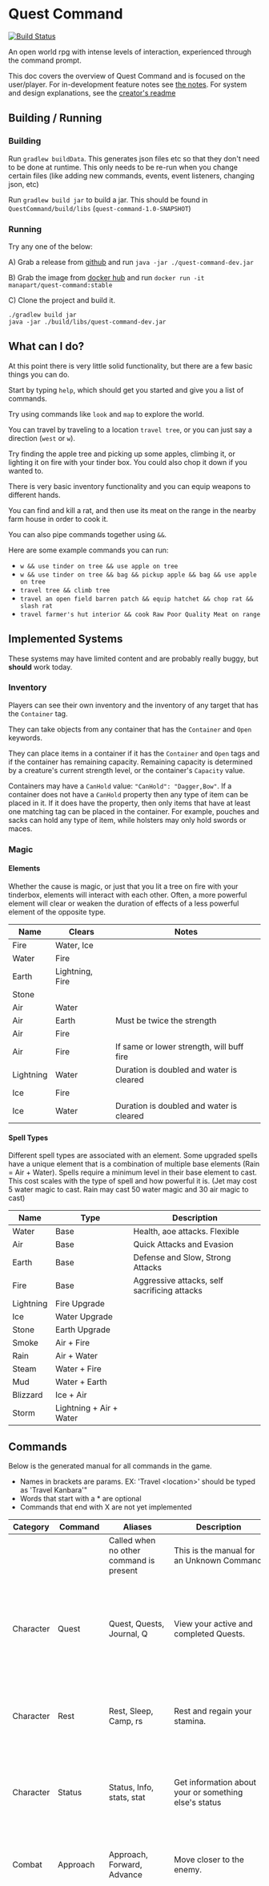 # Quest Command

[![Build Status](https://travis-ci.org/ManApart/QuestCommand.svg?branch=master)](https://travis-ci.org/ManApart/QuestCommand)

An open world rpg with intense levels of interaction, experienced through the command prompt.

This doc covers the overview of Quest Command and is focused on the user/player.
For in-development feature notes see [the notes](./notes.md). For system and design explanations, see the [creator's readme](./design_doc.md)

## Building / Running

### Building

Run `gradlew buildData`. This generates json files etc so that they don't need to be done at runtime. This only needs to be re-run when you change certain files (like adding new commands, events, event listeners, changing json, etc)

Run `gradlew build jar` to build a jar. This should be found in `QuestCommand/build/libs` (`quest-command-1.0-SNAPSHOT`)


### Running
Try any one of the below: 

A) Grab a release from [github](https://github.com/ManApart/QuestCommand/releases) and run `java -jar ./quest-command-dev.jar`

B) Grab the image from [docker hub](https://hub.docker.com/repository/docker/manapart/quest-command) and run `docker run -it manapart/quest-command:stable`

C) Clone the project and build it.
```
./gradlew build jar
java -jar ./build/libs/quest-command-dev.jar
```

## What can I do?

At this point there is very little solid functionality, but there are a few basic things you can do.

Start by typing `help`, which should get you started and give you a list of commands.

Try using commands like `look` and `map` to explore the world.

You can travel by traveling to a location `travel tree`, or you can just say a direction (`west` or `w`).

Try finding the apple tree and picking up some apples, climbing it, or lighting it on fire with your tinder box. You could also chop it down if you wanted to.

There is very basic inventory functionality and you can equip weapons to different hands.

You can find and kill a rat, and then use its meat on the range in the nearby farm house in order to cook it.

You can also pipe commands together using `&&`.

Here are some example commands you can run:
- `w && use tinder on tree && use apple on tree`
- `w && use tinder on tree && bag && pickup apple && bag && use apple on tree`
- `travel tree && climb tree`
- `travel an open field barren patch && equip hatchet && chop rat && slash rat`
- `travel farmer's hut interior && cook Raw Poor Quality Meat on range`


## Implemented Systems

These systems may have limited content and are probably really buggy, but __should__ work today.

### Inventory

Players can see their own inventory and the inventory of any target that has the `Container` tag.

They can take objects from any container that has the `Container` and `Open` keywords.

They can place items in a container if it has the `Container` and `Open` tags and if the container has remaining capacity. Remaining capacity is determined by a creature's current strength level, or the container's `Capacity` value.

Containers may have a `CanHold` value: `"CanHold": "Dagger,Bow"`. If a container does not have a `CanHold` property then any type of item can be placed in it. If it does have the property, then only items that have at least one matching tag can be placed in the container. For example, pouches and sacks can hold any type of item, while holsters may only hold swords or maces.


### Magic

#### Elements
Whether the cause is magic, or just that you lit a tree on fire with your tinderbox, elements will interact with each other. Often, a more powerful element will clear or weaken the duration of effects of a less powerful element of the opposite type.

Name | Clears | Notes
--- | --- | ---
Fire | Water, Ice
Water  | Fire
Earth | Lightning, Fire
Stone |
Air | Water
Air | Earth | Must be twice the strength
Air | Fire |
Air | Fire | If same or lower strength, will buff fire
Lightning | Water | Duration is doubled and water is cleared
Ice | Fire 
Ice | Water | Duration is doubled and water is cleared

#### Spell Types
Different spell types are associated with an element. Some upgraded spells have a unique element that is a combination of multiple base elements (Rain = Air + Water). Spells require a minimum level in their base element to cast. This cost scales with the type of spell and how powerful it is. (Jet may cost 5 water magic to cast. Rain may cast 50 water magic and 30 air magic to cast)

Name | Type | Description  
--- | --- | ---
Water | Base | Health, aoe attacks. Flexible
Air | Base | Quick Attacks and Evasion
Earth | Base | Defense and Slow, Strong Attacks
Fire | Base | Aggressive attacks, self sacrificing attacks
Lightning | Fire Upgrade |
Ice | Water Upgrade |
Stone | Earth Upgrade
Smoke | Air + Fire |
Rain | Air + Water 
Steam | Water + Fire
Mud | Water + Earth
Blizzard | Ice + Air
Storm | Lightning + Air + Water



## Commands

Below is the generated manual for all commands in the game. 
- Names in brackets are params. EX: 'Travel \<location>' should be typed as 'Travel Kanbara'" 
- Words that start with a * are optional
- Commands that end with X are not yet implemented

Category | Command | Aliases | Description | Usages
 --- | --- | --- | --- | --- 
  |  |  | Called when no other command is present | This is the manual for an Unknown Command
 Character | Quest | Quest, Quests, Journal, Q | View your active and completed Quests. | <br/>`Quest active` - View active Quests.<br/>`Quest all` - View all quests.<br/>`Quest <quest>` - View entries for a specific quest.
 Character | Rest | Rest, Sleep, Camp, rs | Rest and regain your stamina. | <br/>`Rest` - Rest for an hour.<br/>`Rest <duration>` - Rest for a set amount of time.
 Character | Status | Status, Info, stats, stat | Get information about your or something else's status | <br/>`Status` - Get your current status<br/>`Status <target>` - Get the status of a target.
 Combat | Approach | Approach, Forward, Advance | Move closer to the enemy. | <br/>`Approach` - Move closer to the enemy (only works in battle)
 Combat | Block | Block | Attempt to block a blow. | <br/>`Block <direction> with <hand>` - Attempt to block a direction with the item in your left/right hand. (Only works in battle).<br/>	You stop blocking next time you choose an action.
 Combat | Cast | Cast, word, c | Speak a word of power. | <br/>`word list` - list known words.<br/>`word <word>` - view the manual for that word.<br/>`Cast <word> <word args> on *<target>` - cast a spell with specific arguments on a target<br/>	Simple Example:<br/>		'Cast shard 5 on bandit'. This would cast an ice shard with 5 points of damage at a random body part of the bandit.<br/>	Complicated Example:<br/>		'Cast shard 5 on left arm chest of bandit and head of rat'. This would cast an ice shard with five damage at the left arm of the bandit, another at the bandit's chest, and a third at the head of the rat.
 Combat | Chop, Slash, Stab | Attack, chop, ch, crush, cr, slash, sl, stab, sb | Chop/Stab/Slash/Crush the target | <br/>`<attack> <target>` - Chop, crush, slash, or stab the target with the item in your right hand<br/>`<attack> <target> with <hand>` - Attack the target with the item in your left/right hand<br/>`<attack> <part> of <target>` - Attack the target, aiming for a specific body part<br/>`<attack> <target> with <item>` - Attack the target with the item in your left/right hand<br/>	Attacking a target damages it based on the chop/stab/slash damage of the item you're holding in that hand, or the damage you do if empty handed
 Combat | Dodge | Dodge | Attempt to dodge a blow. | <br/>`Dodge <direction> *<distance>` - Attempt to dodge a blow (only works in battle).
 Combat | Retreat | Retreat, Backward, Back | Move further from the enemy. | <br/>`Retreat` - Move further from the enemy (only works in battle).
 Crafting | Cook | Cook, Bake | Cook food | <br/>`Cook <ingredient>, <ingredient2> on <range>` - Cook one or more ingredients on a range.
 Crafting | Craft | Craft, Make, Build | Craft a recipe you know | <br/>`Craft <Recipe>` - Craft a recipe.
 Crafting | Recipe | Recipe, Recipes | View your recipes | <br/>`Recipe all` - View the Recipes that you know.<br/>`Recipe <Recipe>` - View the details of a recipe.
 Debug | History | History | History: <br/>View the chat history. | <br/>`History` - View the recent chat history.<br/>`History <number>` - View \<number> lines of chat history X<br/>`History responses` - View both commands and responses X
 Debug | debug | debug, db | Debug: <br/>Change various settings for testing/cheating. | <br/>`Debug` - Toggle various debug settings all on or off at once.<br/>`Debug list` - View the gamestate's properties.<br/>`Debug lvlreq <on/off>` - Toggle the requirement for skills/spells to have a specific level.<br/>`Debug statchanges <on/off>` - Toggle whether stats (stamina, focus, health, etc) can be depleted.<br/>`Debug random <on/off>` - Toggle random chances always succeeding.<br/>`Debug displayupdates <on/off>` - Toggle inline updating display messages (for things like progress bars).<br/>`Debug stat <stat name> <desired level> on *<target>` - Set a stat to the desired level.<br/>`Debug prop <prop name> <desired level> on *<target>` - Set a property to the desired level.<br/>`Debug tag *<remove> <tag name> on *<target>` - Add (or remove) a tag.
 Explore | Look | Look, ls, Examine, Exa | Examine your surroundings | <br/>`Look all` - View the objects you can interact with.<br/>`Look <target>` - Look at a specific target.
 Explore | Map | Map, m | Get information on your current and other locations | <br/>`Map *<location>` - List your current location (or given location) and the surrounding areas.<br/>`Map *depth` - List neighbors to \<depth> levels away from the location.
 Interact | Eat | Eat | Eat an item | <br/>`Eat <item>` - Eat an item
 Interact | Nothing | Nothing, Wait, nn | Nothing<br/>Like resting, but less useful.<br/>Nothing \<duration> - Do nothing for a set amount of time. | <br/>`Nothing` - Do Nothing.
 Interact | Use | Use, u, Read | Use an item or your surroundings | <br/>`Use <item>` - Interact with an item or target<br/>`Use <item> on <target>` - Use an item on a target.
 Inventory | Bag | Bag, b, backpack | View and manage your inventory. | <br/>`Bag` - list items in your inventory.<br/>`Bag <target>` - list items in the target's inventory, if possible.
 Inventory | Equip | Equip | Equip an item from your inventory | <br/>`Equip <item>` - Equip an item<br/>`Equip <item> to <body part>` - Equip an item to a specific body part (ex: left hand). X<br/>`Equip <item> to <body part> f` - Equip an item even if that means unequipping what's already equipped there. X
 Inventory | Equipped | Equipped | View what you currently have equipped | <br/>`Equipped` - View what you currently have equipped
 Inventory | Pickup | Pickup, p, get, add, take, grab | Add an item to your inventory. | <br/>`Pickup <item>` - pickup an item.<br/>`Pickup <item> from <target>` - take item from target's inventory, if possible.
 Inventory | Place | Place, Drop, Give, Put | Place an item from your inventory in another inventory or on the ground. | <br/>`Drop <item>` - Drop an item an item from your inventory.<br/>`Place <item> in <target>` - Drop an item an item from your inventory.
 Inventory | UnEquip | UnEquip | UnEquip an item you're wearing | <br/>`UnEquip <item>` - UnEquip an item<br/>`UnEquip <body part>` - UnEquip any items worn on a specific body part (ex: left hand) X
 System | Commands | Commands | Commands: <br/>Commands \<Group> \<Command> - Execute a command. | Commands: <br/>`Commands <Group> <Command>` - Execute a command.
 System | Exit | Exit, Quit, qqq | Exit the program. | <br/>`Exit` - Exit the program.
 System | Help | Help, h | Names in brackets are params. EX: 'Travel \<location>' should be typed as 'Travel Kanbara'<br/>Words that start with a * are optional<br/>Commands that end with X are not yet implemented | Help: <br/>`Help All` - Return general help<br/>`Help Commands` - Return a list of other types of commands that can be called.<br/>`Help Commands extended` - Return a list of commands and all their aliases.<br/>`Help <Command Group>` - Return the list of commands within a group of commands<br/>`Help <Command>` - Return the manual for that command<br/>Notes:<br/>	Names in brackets are params. EX: 'Travel <location>' should be typed as 'Travel Kanbara'<br/>	Words that start with a * are optional<br/>	Commands that end with X are not yet implemented
 System | Redo | Redo, Repeat, r | Redo your last command. | Redo:<br/>	Redo your last command.
 System | Save | Save, sa | Save your game. | <br/>`Save` - Save your game X<br/>`Save <name>` - Save with a specific save name. X
 Traveling | Climb | Climb, cl, scale, descend | Climb over obstacles | <br/>`Climb <part> of <target>` - Climb (onto) the target<br/>`Climb <direction>` - Continue climbing in \<direction><br/>`Climb to <part>` - Climb to \<part><br/>`Climb s` - The s flag silences travel, meaning a minimum amount of output
 Traveling | Direction | Direction, NORTH, n, SOUTH, s, WEST, w, EAST, e, NORTH_WEST, nw, NORTH_EAST, ne, SOUTH_WEST, sw, SOUTH_EAST, se, ABOVE, a, BELOW, d, NONE, none | Move to the nearest location in the specified direction. | <br/>`<direction>` - Start moving to the nearest location in that direction, if it exists.<br/>`<direction> s` - The s flag silences travel, meaning a minimum amount of output
 Traveling | Dismount | Dismount, dis | Stop climbing (only at top or bottom of obstacle) | <br/>`Dismount` - Stop climbing (only at top or bottom of obstacle)
 Traveling | Jump | Jump, j | Jump over obstacles or down to a lower area. | <br/>`Jump <obstacle>` - Jump over an obstacle. X<br/>`Jump` - Jump down to the location below, possibly taking damage.
 Traveling | Move | Move, mv, walk, run | Move within locations. | <br/>`Move to <vector>` - Move to a specific place within a location.<br/>`Move to <target>` - Move to a target within a location.<br/>`Move <distance> towards <direction>` - Move a set distance in a direction
 Traveling | Route | Route, rr | View your current Route. | <br/>`Route` - View your current route.<br/>`Route *<location>` - Find a route to \<location>.<br/>	Routes are used with the Move command.
 Traveling | Travel | Travel, t, go, cd | Travel to different locations. | <br/>`Travel to <location>` - Start traveling to a location, if a route can be found.<br/>`Travel` - Continue traveling to a goal location.<br/>`Travel s` - The s flag silences travel, meaning a minimum amount of output<br/>	To view a route, see the Route command

Spell Commands:

Category | Command | Description | Usages
 --- | --- | --- | --- 
 Air | Adrenaline | Increase how fast you can attack. | <br/>`Cast Adrenaline <amount> for <duration> on *<targets>` - Increase action point gain. The higher the amount, faster the action point gain. Hindered by encumbrance and enhanced by higher agility.
 Air | Pull | Pull targets closer to you. | <br/>`Cast Pull <power> on *<targets>` - Pull the targets a set distance closer to you. The higher the power, the further the target will be pulled. Lighter targets are pulled further.<br/>`Cast Pull <power> towards <direction> on *<targets>` - Pull the targets a set distance in the given direction.
 Air | Push | Push targets away from you. | <br/>`Cast Push <power> on *<targets>` - Push the targets away from you. The higher the power, the further the target will be pushed. Lighter targets are pushed further.<br/>`Cast Push <power> towards <direction> on *<targets>` - Push the targets a set distance in the given direction.
 Earth | Rock | Hit the target with a rock. | <br/>`Cast Rock <power> size <size> on <target>` - Hit the target with a rock. Size can be 1, 2, or 3 (small, medium or large). Small size can be rapidly fired while larger sizes do more than linearly more damage, can cause stun, and take longer to fire.
 Earth | Rooted | Encase the target in earth to increase their defense. | <br/>`Cast Rooted <amount> for <duration> on <target>` - Encase the target in earth to increase their defense. Increases defense by amount * percent encumbered. Fully encumbers target.
 Fire | Flame | High damage short range attack that leaves the target burning. | <br/>`Cast Flame <power> on *<targets>` - High damage short range attack that leaves the target burning. Burns caster a proportional amount (minus immunity).
 Water | Heal | Heal yourself or others. | <br/>`Cast Heal <amount> for <duration> on *<targets>` - Heals damage taken over time.
 Water | Jet | Burst of water that does one time damage to one or more targets. | <br/>`Cast Jet <damage amount> on *<targets>` - Burst of water that does one time damage to one or more targets.
 Water | Poison | Poison a target, doing damage over time. | <br/>`Cast Poison <amount> for <duration> on *<targets>` - Does damage over time.
